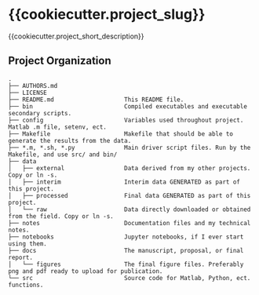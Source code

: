 {{cookiecutter.project_slug}}
==============================

{{cookiecutter.project_short_description}}

Project Organization
--------------------

    .
    ├── AUTHORS.md
    ├── LICENSE
    ├── README.md                    This README file.
    ├── bin                          Compiled executables and executable secondary scripts.
    ├── config                       Variables used throughout project. Matlab .m file, setenv, ect.
    ├── Makefile                     Makefile that should be able to generate the results from the data.
    ├── *.m, *.sh, *.py              Main driver script files. Run by the Makefile, and use src/ and bin/
    ├── data
    │   ├── external                 Data derived from my other projects. Copy or ln -s.
    │   ├── interim                  Interim data GENERATED as part of this project.
    │   ├── processed                Final data GENERATED as part of this project.
    │   └── raw                      Data directly downloaded or obtained from the field. Copy or ln -s.
    ├── notes                        Documentation files and my technical notes.
    ├── notebooks                    Jupyter notebooks, if I ever start using them.
    ├── docs                         The manuscript, proposal, or final report.
    │   └── figures                  The final figure files. Preferably png and pdf ready to upload for publication.
    └── src                          Source code for Matlab, Python, ect. functions.
